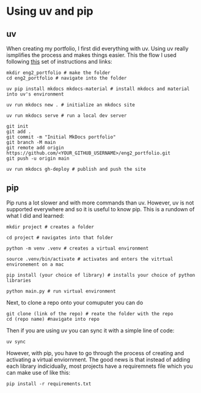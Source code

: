 # Using uv and pip 
## uv 
When creating my portfolio, I first did everything with uv. Using uv really ismplifies the process and makes things easier. This the flow I used following [this](https://decherd.github.io/eng2_portfolio/projects/portfolio/) set of instructions and links: 

    mkdir eng2_portfolio # make the folder
    cd eng2_portfolio # navigate into the folder 

    uv pip install mkdocs mkdocs-material # install mkdocs and material into uv's environment 

    uv run mkdocs new . # initialize an mkdocs site

    uv run mkdocs serve # run a local dev server 

    git init
    git add .
    git commit -m "Initial MkDocs portfolio"
    git branch -M main
    git remote add origin https://github.com/<YOUR_GITHUB_USERNAME>/eng2_portfolio.git
    git push -u origin main

    uv run mkdocs gh-deploy # publish and push the site 

## pip 
Pip runs a lot slower and with more commands than uv. However, uv is not supported everywhere and so it is useful to know pip. This is a rundown of what I did and learned:

    mkdir project # creates a folder 

    cd project # navigates into that folder 

    python -m venv .venv # creates a virtual environment 

    source .venv/bin/activate # activates and enters the vitrtual environement on a mac

    pip install (your choice of library) # installs your choice of python libraries

    python main.py # run virtual environment 

Next, to clone a repo onto your comuputer you can do 

    git clone (link of the repo) # reate the folder with the repo
    cd (repo name) #navigate into repo

Then if you are using uv you can sync it with a simple line of code: 

    uv sync

However, with pip, you have to go through the process of creating and activating a virtual enviornment. The good news is that instead of adding each library indicidually, most projects have a requiremnets file which you can make use of like this:

    pip install -r requirements.txt
